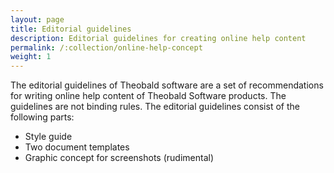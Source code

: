 ```yaml
---
layout: page
title: Editorial guidelines
description: Editorial guidelines for creating online help content
permalink: /:collection/online-help-concept
weight: 1
---
```


The editorial guidelines of Theobald software are a set of recommendations for writing online help content of Theobald Software products. The guidelines are not binding rules.
The editorial guidelines consist of the following parts:
- Style guide
- Two document templates 
- Graphic concept for screenshots  (rudimental)
